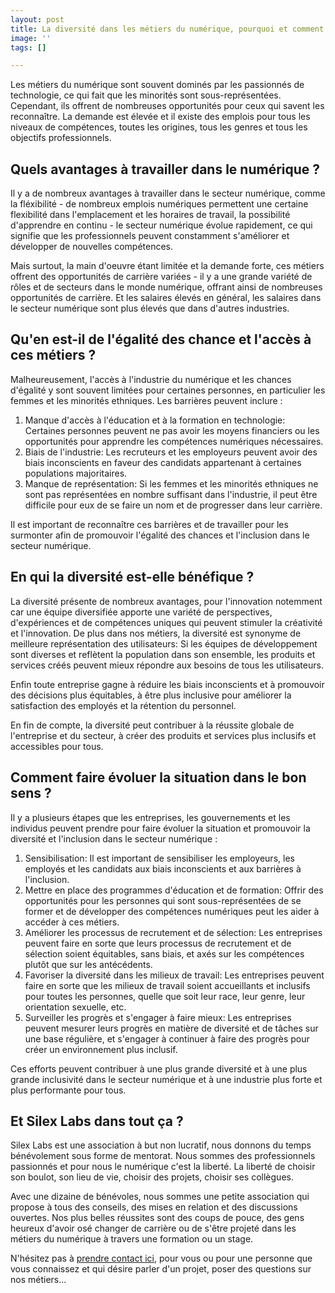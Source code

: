 ```yaml
---
layout: post
title: La diversité dans les métiers du numérique, pourquoi et comment
image: ''
tags: []

---
```

Les métiers du numérique sont souvent dominés par les passionnés de technologie, ce qui fait que les minorités sont sous-représentées. Cependant, ils offrent de nombreuses opportunités pour ceux qui savent les reconnaître. La demande est élevée et il existe des emplois pour tous les niveaux de compétences, toutes les origines, tous les genres et tous les objectifs professionnels.

## Quels avantages à travailler dans le numérique ?

Il y a de nombreux avantages à travailler dans le secteur numérique, comme la fléxibilité - de nombreux emplois numériques permettent une certaine flexibilité dans l'emplacement et les horaires de travail, la possibilité d'apprendre en continu - le secteur numérique évolue rapidement, ce qui signifie que les professionnels peuvent constamment s'améliorer et développer de nouvelles compétences.

Mais surtout, la main d'oeuvre étant limitée et la demande forte, ces métiers offrent des opportunités de carrière variées - il y a une grande variété de rôles et de secteurs dans le monde numérique, offrant ainsi de nombreuses opportunités de carrière. Et les salaires élevés en général, les salaires dans le secteur numérique sont plus élevés que dans d'autres industries.

## Qu'en est-il de l'égalité des chance et l'accès à ces métiers ?

Malheureusement, l'accès à l'industrie du numérique et les chances d'égalité y sont souvent limitées pour certaines personnes, en particulier les femmes et les minorités ethniques. Les barrières peuvent inclure :

1. Manque d'accès à l'éducation et à la formation en technologie: Certaines personnes peuvent ne pas avoir les moyens financiers ou les opportunités pour apprendre les compétences numériques nécessaires.
2. Biais de l'industrie: Les recruteurs et les employeurs peuvent avoir des biais inconscients en faveur des candidats appartenant à certaines populations majoritaires.
3. Manque de représentation: Si les femmes et les minorités ethniques ne sont pas représentées en nombre suffisant dans l'industrie, il peut être difficile pour eux de se faire un nom et de progresser dans leur carrière.

Il est important de reconnaître ces barrières et de travailler pour les surmonter afin de promouvoir l'égalité des chances et l'inclusion dans le secteur numérique.

## En qui la diversité est-elle bénéfique ?

La diversité présente de nombreux avantages, pour l'innovation notemment car une équipe diversifiée apporte une variété de perspectives, d'expériences et de compétences uniques qui peuvent stimuler la créativité et l'innovation. De plus dans nos métiers, la diversité est synonyme de meilleure représentation des utilisateurs: Si les équipes de développement sont diverses et reflètent la population dans son ensemble, les produits et services créés peuvent mieux répondre aux besoins de tous les utilisateurs.

Enfin toute entreprise gagne à réduire les biais inconscients et à promouvoir des décisions plus équitables, à être plus inclusive pour améliorer la satisfaction des employés et la rétention du personnel.

En fin de compte, la diversité peut contribuer à la réussite globale de l'entreprise et du secteur, à créer des produits et services plus inclusifs et accessibles pour tous.

## Comment faire évoluer la situation dans le bon sens ?

Il y a plusieurs étapes que les entreprises, les gouvernements et les individus peuvent prendre pour faire évoluer la situation et promouvoir la diversité et l'inclusion dans le secteur numérique :

1. Sensibilisation: Il est important de sensibiliser les employeurs, les employés et les candidats aux biais inconscients et aux barrières à l'inclusion.
2. Mettre en place des programmes d'éducation et de formation: Offrir des opportunités pour les personnes qui sont sous-représentées de se former et de développer des compétences numériques peut les aider à accéder à ces métiers.
3. Améliorer les processus de recrutement et de sélection: Les entreprises peuvent faire en sorte que leurs processus de recrutement et de sélection soient équitables, sans biais, et axés sur les compétences plutôt que sur les antécédents.
4. Favoriser la diversité dans les milieux de travail: Les entreprises peuvent faire en sorte que les milieux de travail soient accueillants et inclusifs pour toutes les personnes, quelle que soit leur race, leur genre, leur orientation sexuelle, etc.
5. Surveiller les progrès et s'engager à faire mieux: Les entreprises peuvent mesurer leurs progrès en matière de diversité et de tâches sur une base régulière, et s'engager à continuer à faire des progrès pour créer un environnement plus inclusif.

Ces efforts peuvent contribuer à une plus grande diversité et à une plus grande inclusivité dans le secteur numérique et à une industrie plus forte et plus performante pour tous.

## Et Silex Labs dans tout ça ?

Silex Labs est une association à but non lucratif, nous donnons du temps bénévolement sous forme de mentorat. Nous sommes des professionnels passionnés et pour nous le numérique c'est la liberté. La liberté de choisir son boulot, son lieu de vie, choisir des projets, choisir ses collègues.

Avec une dizaine de bénévoles, nous sommes une petite association qui propose à tous des conseils, des mises en relation et des discussions ouvertes. Nos plus belles réussites sont des coups de pouce, des gens heureux d'avoir osé changer de carrière ou de s'être projeté dans les métiers du numérique à travers une formation ou un stage.

N'hésitez pas à [prendre contact ici](https://www.silexlabs.org/join/ "rejoindre silex labs"), pour vous ou pour une personne que vous connaissez et qui désire parler d'un projet, poser des questions sur nos métiers...